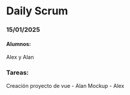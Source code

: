 # Daily Scrum

### 15/01/2025 

#### Alumnos: 
Alex y Alan

### Tareas: 
Creación proyecto de vue - Alan 
Mockup - Alex


